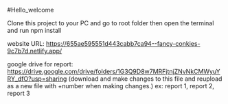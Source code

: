 #Hello_welcome


Clone this project to your PC  and go to root folder then open the terminal and run npm install

website URL: 
https://655ae595551d443cabb7ca94--fancy-conkies-9c7b7d.netlify.app/

google drive for report:
https://drive.google.com/drive/folders/1G3Q9D8w7MRFjtnjZNvNkCMWyuYRY_dfO?usp=sharing
(download and make changes to this file and reupload as a new file with +number when making changes.)
ex: report 1, report 2, report 3
